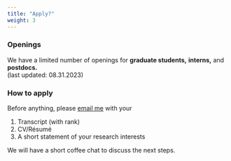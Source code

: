 ```yaml
---
title: "Apply?"
weight: 3
---
```


### **Openings** 
We have a limited number of openings for **graduate students,** **interns,** and **postdocs.**  
(last updated: 08.31.2023)


### **How to apply**
Before anything, please [email me](jaeho.lee@postech.ac.kr) with your

1. Transcript (with rank)
2. CV/Résumé
3. A short statement of your research interests

We will have a short coffee chat to discuss the next steps.
